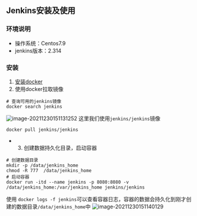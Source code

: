 ## Jenkins安装及使用

### 环境说明
- 操作系统：Centos7.9
- jenkins版本：2.314
### 安装
1. [安装docker](docker/README)
2. 使用docker拉取镜像

```shell
# 查询可用的jenkins镜像
docker search jenkins
```
![image-20211230151131252](https://gitee.com/animezjy/PicGo_img/raw/master/images/202112301511333.png)
这里我们使用`jenkins/jenkins`镜像

```shell
docker pull jenkins/jenkins
```
* 3. 创建数据持久化目录，启动容器
```shell
# 创建数据目录
mkdir -p /data/jenkins_home
chmod -R 777  /data/jenkins_home
# 启动容器
docker run -itd --name jenkins -p 8080:8080 -v /data/jenkins_home:/var/jenkins_home jenkins/jenkins
```
使用 `docker logs -f jenkins`可以查看容器日志，容器的数据会持久化到刚才创建的数据目录`/data/jenkins_home`中
![image-20211230151140129](https://gitee.com/animezjy/PicGo_img/raw/master/images/202112301511255.png)

